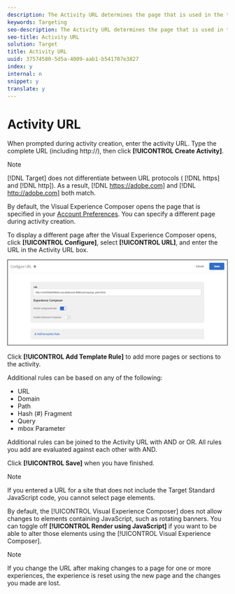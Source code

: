 ```yaml
---
description: The Activity URL determines the page that is used in the test, and that opens when the test is designed.
keywords: Targeting
seo-description: The Activity URL determines the page that is used in the test, and that opens when the test is designed.
seo-title: Activity URL
solution: Target
title: Activity URL
uuid: 37574580-5d5a-4009-aab1-b541707e3827
index: y
internal: n
snippet: y
translate: y
---
```


# Activity URL

When prompted during activity creation, enter the activity URL. Type the complete URL (including http://), then click **[!UICONTROL  Create Activity]**. 


>[!NOTE]
>
>[!DNL  Target] does not differentiate between URL protocols ( [!DNL  https] and [!DNL  http]). As a result, [!DNL  https://adobe.com] and [!DNL  http://adobe.com] both match. 



By default, the Visual Experience Composer opens the page that is specified in your [ Account Preferences](https://marketing.adobe.com/resources/help/en_US/target/target/t_account_preferences.html). You can specify a different page during activity creation. 

To display a different page after the Visual Experience Composer opens, click **[!UICONTROL  Configure]**, select **[!UICONTROL  URL]**, and enter the URL in the Activity URL box. 

![](assets/url-config.png) 

Click **[!UICONTROL  Add Template Rule]** to add more pages or sections to the activity. 

Additional rules can be based on any of the following: 


* URL
* Domain
* Path
* Hash (#) Fragment
* Query
* mbox Parameter


Additional rules can be joined to the Activity URL with AND or OR. All rules you add are evaluated against each other with AND. 

Click **[!UICONTROL  Save]** when you have finished. 

<a id="section_373CAB401E6A43EFA4D82E000581A4D3"></a>


>[!NOTE]
>
>If you entered a URL for a site that does not include the Target Standard JavaScript code, you cannot select page elements.



By default, the [!UICONTROL  Visual Experience Composer] does not allow changes to elements containing JavaScript, such as rotating banners. You can toggle off **[!UICONTROL  Render using JavaScript]** if you want to be able to alter those elements using the [!UICONTROL  Visual Experience Composer]. 


>[!NOTE]
>
>If you change the URL after making changes to a page for one or more experiences, the experience is reset using the new page and the changes you made are lost.


